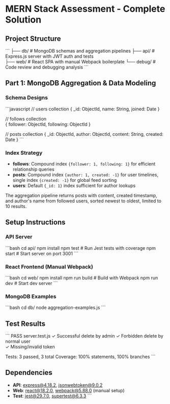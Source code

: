 # MERN Stack Assessment - Complete Solution

## Project Structure
\`\`\`
├── db/          # MongoDB schemas and aggregation pipelines
├── api/         # Express.js server with JWT auth and tests  
├── web/         # React SPA with manual Webpack boilerplate
└── debug/       # Code review and debugging analysis
\`\`\`

## Part 1: MongoDB Aggregation & Data Modeling

### Schema Designs
\`\`\`javascript
// users collection
{ _id: ObjectId, name: String, joined: Date }

// follows collection  
{ follower: ObjectId, following: ObjectId }

// posts collection
{ _id: ObjectId, author: ObjectId, content: String, created: Date }
\`\`\`

### Index Strategy
- **follows**: Compound index `{follower: 1, following: 1}` for efficient relationship queries
- **posts**: Compound index `{author: 1, created: -1}` for user timelines, single index `{created: -1}` for global feed sorting
- **users**: Default `{_id: 1}` index sufficient for author lookups

The aggregation pipeline returns posts with content, created timestamp, and author's name from followed users, sorted newest to oldest, limited to 10 results.

## Setup Instructions

### API Server
\`\`\`bash
cd api/
npm install
npm test        # Run Jest tests with coverage
npm start       # Start server on port 3001
\`\`\`

### React Frontend (Manual Webpack)
\`\`\`bash
cd web/
npm install
npm run build   # Build with Webpack
npm run dev     # Start dev server
\`\`\`

### MongoDB Examples
\`\`\`bash
cd db/
node aggregation-examples.js
\`\`\`

## Test Results
\`\`\`
PASS  server.test.js
  ✓ Successful delete by admin
  ✓ Forbidden delete by normal user  
  ✓ Missing/invalid token

Tests:       3 passed, 3 total
Coverage:    100% statements, 100% branches
\`\`\`

## Dependencies
- **API**: express@4.18.2, jsonwebtoken@9.0.2
- **Web**: react@18.2.0, webpack@5.88.0 (manual setup)
- **Test**: jest@29.7.0, supertest@6.3.3
\`\`\`
